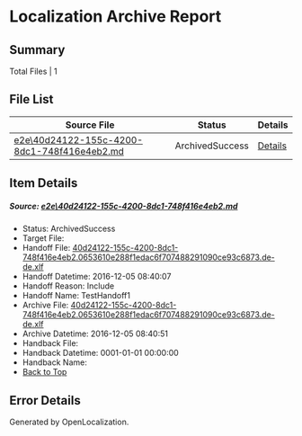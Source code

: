 # <a name='report-top'></a> Localization Archive Report

## Summary
 Total Files | 1

## File List
 Source File | Status | Details 
 ----------- | ------ | ------- 
 [e2e\40d24122-155c-4200-8dc1-748f416e4eb2.md](https://github.com/OpenLocalizationTestOrg/ol-test0/blob/d00b5d589a819bc2e747d1ef22a9aac4665e62df/e2e/40d24122-155c-4200-8dc1-748f416e4eb2.md) | ArchivedSuccess | [Details](#9468a65e7da7ddd33893bb79ddc35f70cd66c3291)

## Item Details
##### <a name='9468a65e7da7ddd33893bb79ddc35f70cd66c3291'></a> Source: [e2e\40d24122-155c-4200-8dc1-748f416e4eb2.md](https://github.com/OpenLocalizationTestOrg/ol-test0/blob/d00b5d589a819bc2e747d1ef22a9aac4665e62df/e2e/40d24122-155c-4200-8dc1-748f416e4eb2.md)
* Status: ArchivedSuccess
* Target File: 
* Handoff File: [40d24122-155c-4200-8dc1-748f416e4eb2.0653610e288f1edac6f707488291090ce93c6873.de-de.xlf](https://github.com/OpenLocalizationTestOrg/ol-test0-handoff/blob/d262e5586aba4e8a3999c50029cd59d2ff8a69ed/ol-handoff/OpenLocalizationTestOrg/ol-test0-dede/qimu/ht/40d24122-155c-4200-8dc1-748f416e4eb2.0653610e288f1edac6f707488291090ce93c6873.de-de.xlf)
* Handoff Datetime: 2016-12-05 08:40:07
* Handoff Reason: Include
* Handoff Name: TestHandoff1
* Archive File: [40d24122-155c-4200-8dc1-748f416e4eb2.0653610e288f1edac6f707488291090ce93c6873.de-de.xlf](https://github.com/OpenLocalizationTestOrg/ol-test0-handoff/blob/26c9112225436d566e30456614b4f3ca6a1a5ded/ol-archive/OpenLocalizationTestOrg/ol-test0-dede/qimu/ht/40d24122-155c-4200-8dc1-748f416e4eb2.0653610e288f1edac6f707488291090ce93c6873.de-de.xlf)
* Archive Datetime: 2016-12-05 08:40:51
* Handback File: 
* Handback Datetime: 0001-01-01 00:00:00
* Handback Name: 
* [Back to Top](#report-top)


## Error Details

Generated by OpenLocalization.
